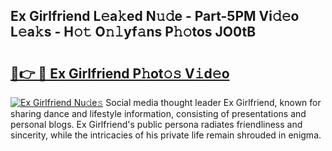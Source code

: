 ## Ex Girlfriend L𝚎a𝚔ed N𝚞𝚍e - Part-5PM Vi𝚍𝚎o L𝚎a𝚔s - H𝚘𝚝 O𝚗𝚕yf𝚊ns P𝚑𝚘tos JO0tB

# <h2><a href="http://kfdrflp.oniu.top/?m=Ex+Girlfriend">🔗👉 🔴 Ex Girlfriend P𝚑ot𝚘𝚜 V𝚒d𝚎o</a></h2>

[![Ex Girlfriend Nu𝚍e𝚜](https://i.imgur.com/0qMVB7G.gif)](http://kfdrflp.oniu.top/?m=Ex+Girlfriend)
Social media thought leader Ex Girlfriend, known for sharing dance and lifestyle information, consisting of presentations and personal blogs. Ex Girlfriend's public persona radiates friendliness and sincerity, while the intricacies of his private life remain shrouded in enigma.  
